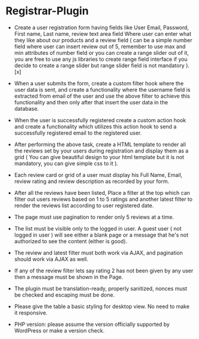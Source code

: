 # Registrar-Plugin


*   Create a user registration form having fields like User Email, Password, First name, 
    Last name, review text area field Where user can enter what they like about our products and a
    review field ( can be a simple number field where user can insert review out of 5, remember 
    to use max and min attributes of number field or you can create a range slider out of it, 
    you are free to use any js libraries to create range field interface if you decide to create 
    a range slider but range slider field is not mandatory ). [x]
	
*   When a user submits the form, create a custom filter hook  where the user data is sent, 
    and create a functionality where the username field is extracted from email of the user 
    and use the above filter to achieve this functionality and then only after that insert 
    the user data in the database.
	
*   When the user is successfully registered create a custom action hook and 
    create a functionality which utilizes this action hook to send a successfully 
    registered email to the registered user.

*   After performing the above task, create a HTML template to render all the 
    reviews set by your users during registration and display them as a grid 
    ( You can give beautiful design to your html template but it is not mandatory, you can 
    give simple css to it ).

*   Each review card or grid of a user must display his Full Name, Email, review rating 
    and review description as recorded by your form.

*   After all the reviews have been listed, Place a filter at the top which can filter 
    out users reviews based on 1 to 5 ratings and another latest filter to render the reviews 
    list according to user registered date.
	
*   The page must use pagination to render only 5 reviews at a time.

*   The list must be visible only to the logged in user. A guest user 
    ( not logged in user ) will see either a blank page or a message that he's not authorized 
    to see the content (either is good). 

*   The review and latest filter must both work via AJAX, and pagination should work via 
    AJAX as well. 
	
*   If any of the review filter lets say rating 2 has not been given by any user then a message 
    must be shown in the Page.

*   The plugin must be translation-ready, properly sanitized, nonces must be checked and 
    escaping must be done. 

*   Please give the table a basic styling for desktop view. No need to make it responsive. 

*   PHP version: please assume the version officially supported by WordPress or make a version check. 
	


